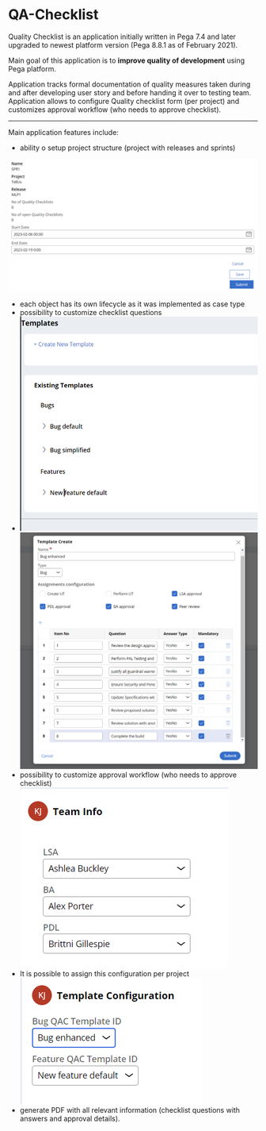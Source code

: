 
# QA-Checklist

Quality Checklist is an application initially written in Pega 7.4 and later upgraded to newest platform version (Pega 8.8.1 as of February 2021). 

Main goal of this application is to **improve quality of development** using Pega platform.

Application tracks formal documentation of quality measures taken during and after developing user story and before handing it over to testing team. Application allows to configure Quality checklist form (per project) and customizes approval workflow (who needs to approve checklist).

---

Main application features include:

 - ability o setup project structure (project with releases and sprints)
 
 ![Alt text](2023-02-06_10-33-18.png)
 
 - each object has its own lifecycle as it was implemented as case type
 - possibility to customize checklist questions 
 - ![Alt text](2023-02-06_10-01-58.png)
 ![Alt text](2023-02-06_10-03-58.png)
 - possibility to customize approval workflow (who needs to approve checklist)
  ![Alt text](2023-02-06_10-31-21.png)
 - It is possible to assign this configuration per project
 ![Alt text](2023-02-06_10-32-00.png)
 - generate PDF with all relevant information (checklist questions with answers and approval details).


